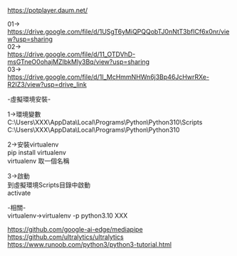 https://potplayer.daum.net/  




01->  
https://drive.google.com/file/d/1USgT6yMiQPQQobTJ0nNtT3bfICf6x0nr/view?usp=sharing  
02->  
https://drive.google.com/file/d/11_OTDVhD-msGTneO0ohajMZIbkMly3Bq/view?usp=sharing  
03->  
https://drive.google.com/file/d/1I_McHmmNHWn6j3Bp46JcHwrRXe-R2IZ3/view?usp=drive_link  


-虛擬環境安裝-  

1->環境變數  
C:\Users\XXX\AppData\Local\Programs\Python\Python310\Scripts  
C:\Users\XXX\AppData\Local\Programs\Python\Python310  

2->安裝virtualenv  
pip install virtualenv  
virtualenv 取一個名稱  

3->啟動  
到虛擬環境Scripts目錄中啟動  
activate  

-相關-  
virtualenv->virtualenv -p python3.10 XXX  

https://github.com/google-ai-edge/mediapipe  
https://github.com/ultralytics/ultralytics  
https://www.runoob.com/python3/python3-tutorial.html  
